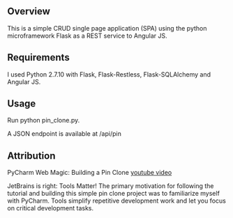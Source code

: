 ## Overview

This is a simple CRUD single page application (SPA) using the python microframework Flask as a REST service to Angular JS.

## Requirements

I used Python 2.7.10 with Flask, Flask-Restless, Flask-SQLAlchemy and Angular JS.

## Usage

Run python pin_clone.py.

A JSON endpoint is available at /api/pin

## Attribution ##

PyCharm Web Magic: Building a Pin Clone [youtube video](https://www.youtube.com/watch?v=2geC50roans)

JetBrains is right: Tools Matter! The primary motivation for following the tutorial and building this simple pin clone project was to familiarize myself with PyCharm. Tools simplify repetitive development work and let you focus on critical development tasks.
